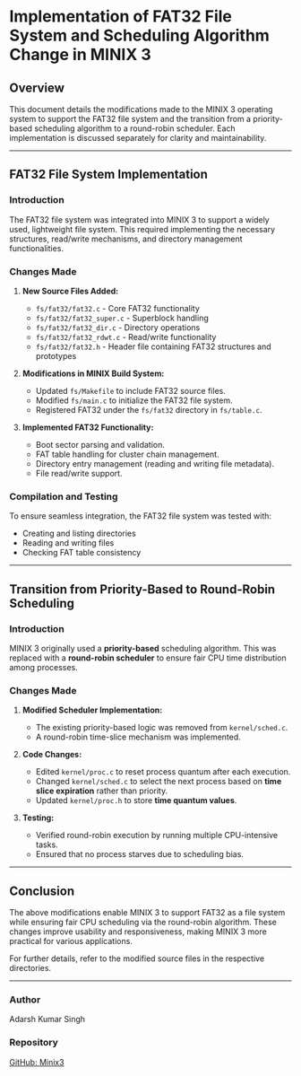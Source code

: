 # Implementation of FAT32 File System and Scheduling Algorithm Change in MINIX 3

## Overview
This document details the modifications made to the MINIX 3 operating system to support the FAT32 file system and the transition from a priority-based scheduling algorithm to a round-robin scheduler. Each implementation is discussed separately for clarity and maintainability.

---

## **FAT32 File System Implementation**

### **Introduction**
The FAT32 file system was integrated into MINIX 3 to support a widely used, lightweight file system. This required implementing the necessary structures, read/write mechanisms, and directory management functionalities.

### **Changes Made**

1. **New Source Files Added:**
   - `fs/fat32/fat32.c` - Core FAT32 functionality
   - `fs/fat32/fat32_super.c` - Superblock handling
   - `fs/fat32/fat32_dir.c` - Directory operations
   - `fs/fat32/fat32_rdwt.c` - Read/write functionality
   - `fs/fat32/fat32.h` - Header file containing FAT32 structures and prototypes

2. **Modifications in MINIX Build System:**
   - Updated `fs/Makefile` to include FAT32 source files.
   - Modified `fs/main.c` to initialize the FAT32 file system.
   - Registered FAT32 under the `fs/fat32` directory in `fs/table.c`.

3. **Implemented FAT32 Functionality:**
   - Boot sector parsing and validation.
   - FAT table handling for cluster chain management.
   - Directory entry management (reading and writing file metadata).
   - File read/write support.

### **Compilation and Testing**
To ensure seamless integration, the FAT32 file system was tested with:
   - Creating and listing directories
   - Reading and writing files
   - Checking FAT table consistency

---

## **Transition from Priority-Based to Round-Robin Scheduling**

### **Introduction**
MINIX 3 originally used a **priority-based** scheduling algorithm. This was replaced with a **round-robin scheduler** to ensure fair CPU time distribution among processes.

### **Changes Made**

1. **Modified Scheduler Implementation:**
   - The existing priority-based logic was removed from `kernel/sched.c`.
   - A round-robin time-slice mechanism was implemented.

2. **Code Changes:**
   - Edited `kernel/proc.c` to reset process quantum after each execution.
   - Changed `kernel/sched.c` to select the next process based on **time slice expiration** rather than priority.
   - Updated `kernel/proc.h` to store **time quantum values**.

3. **Testing:**
   - Verified round-robin execution by running multiple CPU-intensive tasks.
   - Ensured that no process starves due to scheduling bias.

---

## **Conclusion**
The above modifications enable MINIX 3 to support FAT32 as a file system while ensuring fair CPU scheduling via the round-robin algorithm. These changes improve usability and responsiveness, making MINIX 3 more practical for various applications.

For further details, refer to the modified source files in the respective directories.

---

### **Author**
Adarsh Kumar Singh

### **Repository**
[GitHub: Minix3](https://github.com/Singhadarsh2612/Minix3)

